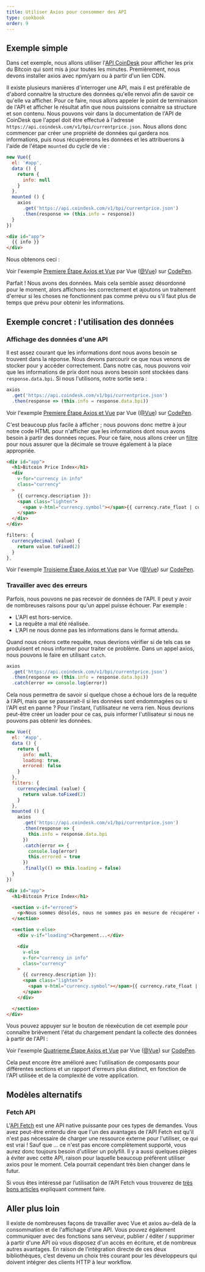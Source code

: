 ```yaml
---
title: Utiliser Axios pour consommer des API
type: cookbook
order: 9
---
```


## Exemple simple

Dans cet exemple, nous allons utiliser l'[API CoinDesk](https://www.coindesk.com/api/) pour afficher les prix du Bitcoin qui sont mis à jour toutes les minutes. Premièrement, nous devons installer axios avec npm/yarn ou à partir d'un lien CDN.

Il existe plusieurs manières d'interroger une API, mais il est préférable de d'abord connaitre la structure des données qu'elle renvoi afin de savoir ce qu'elle va afficher. Pour ce faire, nous allons appeler le point de terminaison de l'API et afficher le résultat afin que nous puissions connaitre sa structure et son contenu. Nous pouvons voir dans la documentation de l'API de CoinDesk que l'appel doit être effectué à l'adresse `https://api.coindesk.com/v1/bpi/currentprice.json`. Nous allons donc commencer par créer une propriété de données qui gardera nos informations, puis nous récupérerons les données et les attribuerons à l'aide de l'étape `mounted` du cycle de vie :

```js
new Vue({
  el: '#app',
  data () {
    return {
      info: null
    }
  },
  mounted () {
    axios
      .get('https://api.coindesk.com/v1/bpi/currentprice.json')
      .then(response => (this.info = response))
  }
})
```

```html
<div id="app">
  {{ info }}
</div>
```

Nous obtenons ceci :

<p data-height="350" data-theme-id="32763" data-slug-hash="80043dfdb7b90f138f5585ade1a5286f" data-default-tab="result" data-user="Vue" data-embed-version="2" data-pen-title="Premiere Étape Axios et Vue" class="codepen">Voir l'exemple <a href="https://codepen.io/team/Vue/pen/80043dfdb7b90f138f5585ade1a5286f/">Premiere Étape Axios et Vue</a> par Vue (<a href="https://codepen.io/Vue">@Vue</a>) sur <a href="https://codepen.io">CodePen</a>.</p>
<script async src="https://static.codepen.io/assets/embed/ei.js"></script>

Parfait ! Nous avons des données. Mais cela semble assez désordonné pour le moment, alors affichons-les correctement et ajoutons un traitement d'erreur si les choses ne fonctionnent pas comme prévu ou s'il faut plus de temps que prévu pour obtenir les informations.

## Exemple concret : l'utilisation des données

### Affichage des données d'une API

Il est assez courant que les informations dont nous avons besoin se trouvent dans la réponse. Nous devons parcourir ce que nous venons de stocker pour y accéder correctement. Dans notre cas, nous pouvons voir que les informations de prix dont nous avons besoin sont stockées dans `response.data.bpi`. Si nous l'utilisons, notre sortie sera :

```js
axios
  .get('https://api.coindesk.com/v1/bpi/currentprice.json')
  .then(response => (this.info = response.data.bpi))
```

<p data-height="200" data-theme-id="32763" data-slug-hash="6100b10f1b4ac2961208643560ba7d11" data-default-tab="result" data-user="Vue" data-embed-version="2" data-pen-title="Deuxième Étape Axios et Vue" class="codepen">Voir l'exemple <a href="https://codepen.io/team/Vue/pen/6100b10f1b4ac2961208643560ba7d11/">Premiere Étape Axios et Vue</a> par Vue (<a href="https://codepen.io/Vue">@Vue</a>) sur <a href="https://codepen.io">CodePen</a>.</p>
<script async src="https://static.codepen.io/assets/embed/ei.js"></script>

C'est beaucoup plus facile à afficher ; nous pouvons donc mettre à jour notre code HTML pour n'afficher que les informations dont nous avons besoin à partir des données reçues. Pour ce faire, nous allons créer un [filtre](../api/#Vue-filter) pour nous assurer que la décimale se trouve également à la place appropriée.

```html
<div id="app">
  <h1>Bitcoin Price Index</h1>
  <div
    v-for="currency in info"
    class="currency"
  >
    {{ currency.description }}:
    <span class="lighten">
      <span v-html="currency.symbol"></span>{{ currency.rate_float | currencydecimal }}
    </span>
  </div>
</div>
```

```js
filters: {
  currencydecimal (value) {
    return value.toFixed(2)
  }
},
```

<p data-height="300" data-theme-id="32763" data-slug-hash="9d59319c09eaccfaf35d9e9f11990f0f" data-default-tab="result" data-user="Vue" data-embed-version="2" data-pen-title="Troisieme Étape Axios et Vue" class="codepen">Voir l'exemple <a href="https://codepen.io/team/Vue/pen/9d59319c09eaccfaf35d9e9f11990f0f/">Troisieme Étape Axios et Vue</a> par Vue (<a href="https://codepen.io/Vue">@Vue</a>) sur <a href="https://codepen.io">CodePen</a>.</p>
<script async src="https://static.codepen.io/assets/embed/ei.js"></script>

### Travailler avec des erreurs

Parfois, nous pouvons ne pas recevoir de données de l'API. Il peut y avoir de nombreuses raisons pour qu'un appel puisse échouer. Par exemple :  

* L'API est hors-service.
* La requête a mal été réalisée.
* L'API ne nous donne pas les informations dans le format attendu.

Quand nous créons cette requête, nous devrions vérifier si de tels cas se produisent et nous informer pour traiter ce problème. Dans un appel axios, nous pouvons le faire en utilisant `catch`.

```js
axios
  .get('https://api.coindesk.com/v1/bpi/currentprice.json')
  .then(response => (this.info = response.data.bpi))
  .catch(error => console.log(error))
```

Cela nous permettra de savoir si quelque chose a échoué lors de la requête à l'API, mais que se passerait-il si les données sont endommagées ou si l'API est en panne ? Pour l'instant, l'utilisateur ne verra rien. Nous devrions peut-être créer un loader pour ce cas, puis informer l'utilisateur si nous ne pouvons pas obtenir les données.

```js
new Vue({
  el: '#app',
  data () {
    return {
      info: null,
      loading: true,
      errored: false
    }
  },
  filters: {
    currencydecimal (value) {
      return value.toFixed(2)
    }
  },
  mounted () {
    axios
      .get('https://api.coindesk.com/v1/bpi/currentprice.json')
      .then(response => {
        this.info = response.data.bpi
      })
      .catch(error => {
        console.log(error)
        this.errored = true
      })
      .finally(() => this.loading = false)
  }
})
```

```html
<div id="app">
  <h1>Bitcoin Price Index</h1>

  <section v-if="errored">
    <p>Nous sommes désolés, nous ne sommes pas en mesure de récupérer ces informations pour le moment. Veuillez réessayer ultérieurement.</p>
  </section>

  <section v-else>
    <div v-if="loading">Chargement...</div>

    <div
      v-else
      v-for="currency in info"
      class="currency"
    >
      {{ currency.description }}:
      <span class="lighten">
        <span v-html="currency.symbol"></span>{{ currency.rate_float | currencydecimal }}
      </span>
    </div>

  </section>
</div>
```

Vous pouvez appuyer sur le bouton de réexécution de cet exemple pour connaître brièvement l'état du chargement pendant la collecte des données à partir de l'API :

<p data-height="300" data-theme-id="32763" data-slug-hash="6c01922c9af3883890fd7393e8147ec4" data-default-tab="result" data-user="Vue" data-embed-version="2" data-pen-title="Fourth Step Axios and Vue" class="codepen">Voir l'exemple <a href="https://codepen.io/team/Vue/pen/6c01922c9af3883890fd7393e8147ec4/">Quatrieme Étape Axios et Vue</a> par Vue (<a href="https://codepen.io/Vue">@Vue</a>) sur <a href="https://codepen.io">CodePen</a>.</p>
<script async src="https://static.codepen.io/assets/embed/ei.js"></script>

Cela peut encore être amélioré avec l'utilisation de composants pour différentes sections et un rapport d'erreurs plus distinct, en fonction de l'API utilisée et de la complexité de votre application.

## Modèles alternatifs

### Fetch API

L'[API Fetch](https://developers.google.com/web/updates/2015/03/introduction-to-fetch) est une API native puissante pour ces types de demandes. Vous avez peut-être entendu dire que l'un des avantages de l'API Fetch est qu'il n'est pas nécessaire de charger une ressource externe pour l'utiliser, ce qui est vrai ! Sauf que ... ce n'est pas encore complètement supporté, vous aurez donc toujours besoin d'utiliser un polyfill. Il y a aussi quelques pièges à éviter avec cette API, raison pour laquelle beaucoup préfèrent utiliser axios pour le moment. Cela pourrait cependant très bien changer dans le futur.

Si vous êtes intéressé par l’utilisation de l’API Fetch vous trouverez de [très bons articles](https://scotch.io/@bedakb/lets-build-type-ahead-component-with-vuejs-2-and-fetch-api) expliquant comment faire.

## Aller plus loin

Il existe de nombreuses façons de travailler avec Vue et axios au-delà de la consommation et de l'affichage d'une API. Vous pouvez également communiquer avec des fonctions sans serveur, publier / éditer / supprimer à partir d'une API où vous disposez d'un accès en écriture, et de nombreux autres avantages. En raison de l’intégration directe de ces deux bibliothèques, c’est devenu un choix très courant pour les développeurs qui doivent intégrer des clients HTTP à leur workflow.
